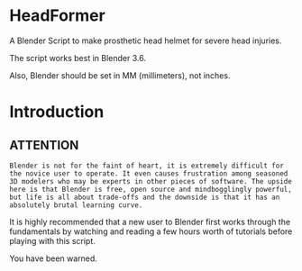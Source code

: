 # HeadFormer
A Blender Script to make prosthetic head helmet for severe head injuries.

The script works best in Blender 3.6.

Also, Blender should be set in MM (millimeters), not inches.

# Introduction




## ATTENTION

	Blender is not for the faint of heart, it is extremely difficult for the novice user to operate. It even causes frustration among seasoned 3D modelers who may be experts in other pieces of software. The upside here is that Blender is free, open source and mindbogglingly powerful, but life is all about trade-offs and the downside is that it has an absolutely brutal learning curve.

It is highly recommended that a new user to Blender first works through the fundamentals by watching and reading a few hours worth of tutorials before playing with this script.

You have been warned.

